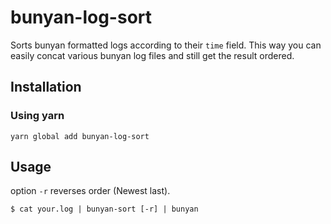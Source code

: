 # bunyan-log-sort

Sorts bunyan formatted logs according to their `time` field. This way you can easily concat various bunyan log files and still get the result ordered.

## Installation

### Using yarn
`yarn global add bunyan-log-sort`

## Usage

option `-r` reverses order (Newest last).

`$ cat your.log | bunyan-sort [-r] | bunyan`
